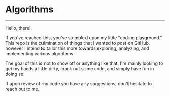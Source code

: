 # Algorithms
----
Hello, there!

If you've reached this, you've stumbled upon my little "coding playground." This repo is the culmination of things that I wanted to post on GitHub, however I intend to tailor this more towards exploring, analyzing, and implementing various algorithms. 

The goal of this is not to show off or anything like that. I'm mainly looking to get my hands a little dirty, crank out some code, and simply have fun in doing so.

If upon review of my code you have any suggestions, don't hesitate to reach out to me.
